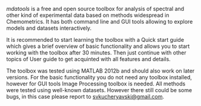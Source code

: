 *mdatools* is a free and open source toolbox for analysis of spectral and other kind of experimental data based on methods widespread in Chemometrics. It has both command line and GUI tools allowing to explore models and datasets interactively.

It is recommended to start learning the toolbox with a Quick start guide which gives a brief overview of basic functionality and allows you to start working with the toolbox after 30 minutes. Then just continue with other topics of User guide to get acquinted with all features and details.

The toolbox was tested using MATLAB 2012b and should also work on later versions. For the basic functionality you do not need any toolbox installed, however for GUI tools Image Processing toolbox is needed. All methods were tested using well-known datasets. However there still could be some bugs, in this case please report to svkucheryavski@gmail.com.